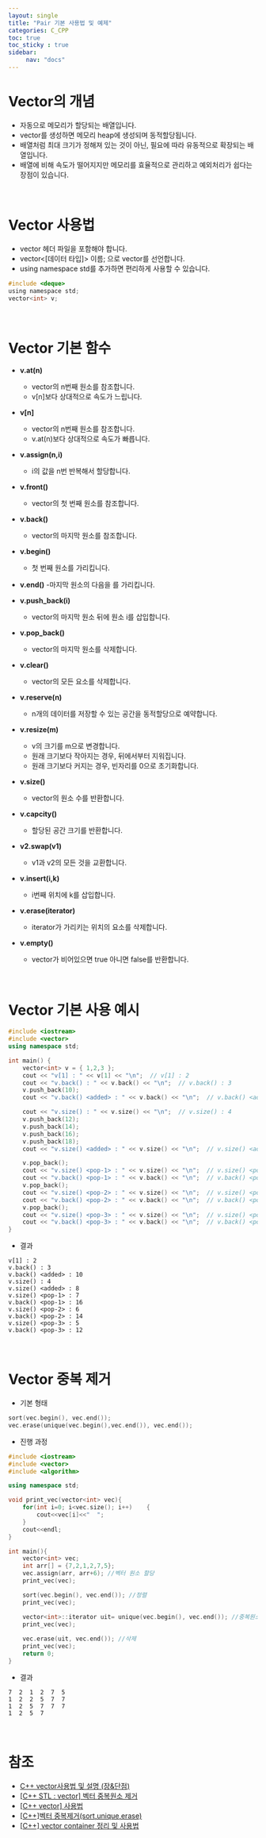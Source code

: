 ```yaml
---
layout: single
title: "Pair 기본 사용법 및 예제"
categories: C_CPP
toc: true
toc_sticky : true
sidebar:
     nav: "docs"
---
```


# Vector의 개념
- 자동으로 메모리가 할당되는 배열입니다.
- vector를 생성하면 메모리 heap에 생성되며 동적할당됩니다.
- 배열처럼 최대 크기가 정해져 있는 것이 아닌, 필요에 따라 유동적으로 확장되는 배열입니다.
- 배열에 비해 속도가 떨어지지만 메모리를 효율적으로 관리하고 예외처리가 쉽다는 장점이 있습니다.

<br>

# Vector 사용법
- vector 헤더 파일을 포함해야 합니다.
- vector<[데이터 타입]> 이름; 으로 vector를 선언합니다.
- using namespace std를 추가하면 편리하게 사용할 수 있습니다.
~~~c++
#include <deque> 
using namespace std;
vector<int> v;
~~~

<br>

# Vector 기본 함수
- **v.at(n)**
    - vector의 n번째 원소를 참조합니다.
    -  v[n]보다 상대적으로 속도가 느립니다.

- **v[n]**
    - vector의 n번째 원소를 참조합니다.
    - v.at(n)보다 상대적으로 속도가 빠릅니다.

- **v.assign(n,i)**
    - i의 값을 n번 반복해서 할당합니다.

- **v.front()**
    - vector의 첫 번째 원소를 참조합니다.

- **v.back()**
    - vector의 마지막 원소를 참조합니다.

- **v.begin()**
    - 첫 번째 원소를 가리킵니다.

- **v.end()**
    -마지막 원소의 다음을 를 가리킵니다.

- **v.push_back(i)**
    - vector의 마지막 원소 뒤에 원소 i를 삽입합니다.

- **v.pop_back()**
    - vector의 마지막 원소를 삭제합니다.

- **v.clear()**
    - vector의 모든 요소를 삭제합니다.

- **v.reserve(n)**
    - n개의 데이터를 저장할 수 있는 공간을 동적할당으로 예약합니다.

- **v.resize(m)**
    - v의 크기를 m으로 변경합니다.
    - 원래 크기보다 작아지는 경우, 뒤에서부터 지워집니다.
    - 원래 크기보다 커지는 경우, 빈자리를 0으로 초기화합니다.

- **v.size()**
    - vector의 원소 수를 반환합니다.

- **v.capcity()**
    - 할당된 공간 크기를 반환합니다.

- **v2.swap(v1)**
    - v1과 v2의 모든 것을 교환합니다.

- **v.insert(i,k)**
    - i번째 위치에 k를 삽입합니다.

- **v.erase(iterator)**
    - iterator가 가리키는 위치의 요소를 삭제합니다.

- **v.empty()**
    - vector가 비어있으면 true 아니면 false를 반환합니다.

<br>

# Vector 기본 사용 예시
~~~c++
#include <iostream>
#include <vector>
using namespace std;

int main() {
    vector<int> v = { 1,2,3 };
    cout << "v[1] : " << v[1] << "\n";  // v[1] : 2
    cout << "v.back() : " << v.back() << "\n";  // v.back() : 3
    v.push_back(10);
    cout << "v.back() <added> : " << v.back() << "\n";  // v.back() <added> : 10

    cout << "v.size() : " << v.size() << "\n";  // v.size() : 4
    v.push_back(12);
    v.push_back(14);
    v.push_back(16);
    v.push_back(18);
    cout << "v.size() <added> : " << v.size() << "\n";  // v.size() <added> : 8

    v.pop_back();
    cout << "v.size() <pop-1> : " << v.size() << "\n";  // v.size() <pop-1> : 7
    cout << "v.back() <pop-1> : " << v.back() << "\n";  // v.back() <pop-1> : 16
    v.pop_back();
    cout << "v.size() <pop-2> : " << v.size() << "\n";  // v.size() <pop-2> : 6
    cout << "v.back() <pop-2> : " << v.back() << "\n";  // v.back() <pop-2> : 14
    v.pop_back();
    cout << "v.size() <pop-3> : " << v.size() << "\n";  // v.size() <pop-3> : 5
    cout << "v.back() <pop-3> : " << v.back() << "\n";  // v.back() <pop-3> : 12
}
~~~

- 결과

~~~
v[1] : 2
v.back() : 3
v.back() <added> : 10
v.size() : 4
v.size() <added> : 8
v.size() <pop-1> : 7
v.back() <pop-1> : 16
v.size() <pop-2> : 6
v.back() <pop-2> : 14
v.size() <pop-3> : 5
v.back() <pop-3> : 12
~~~

<br>

# Vector 중복 제거
- 기본 형태

~~~ c++
sort(vec.begin(), vec.end());
vec.erase(unique(vec.begin(),vec.end()), vec.end());
~~~

- 진행 과정

~~~c++
#include <iostream>
#include <vector>
#include <algorithm> 

using namespace std; 

void print_vec(vector<int> vec){    
	for(int i=0; i<vec.size(); i++)    {        
		cout<<vec[i]<<"  ";    
	}     
	cout<<endl;
}

int main(){    
	vector<int> vec;    
	int arr[] = {7,2,1,2,7,5};    
	vec.assign(arr, arr+6); //벡터 원소 할당 
	print_vec(vec);

	sort(vec.begin(), vec.end()); //정렬     
	print_vec(vec);

	vector<int>::iterator uit= unique(vec.begin(), vec.end()); //중복원소 (쓰레기값으로 변환 후) 뒤로 보냄      
	print_vec(vec);     
	
	vec.erase(uit, vec.end()); //삭제     
	print_vec(vec);     
	return 0;
}
~~~

- 결과

~~~
7  2  1  2  7  5
1  2  2  5  7  7
1  2  5  7  7  7
1  2  5  7
~~~

<br>

# 참조
- [C++ vector사용법 및 설명 (장&단점)](https://hwan-shell.tistory.com/119)
- [[C++ STL : vector] 벡터 중복원소 제거](https://kkaeruk.tistory.com/19)
- [[C++ vector] 사용법](https://dense.tistory.com/entry/cpp-stl-vector)
- [[C++]벡터 중복제거(sort,unique,erase)](https://dpdpwl.tistory.com/39)
- [[C++] vector container 정리 및 사용법](https://blockdmask.tistory.com/70)